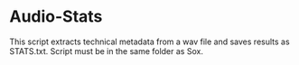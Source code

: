 Audio-Stats
===========
This script extracts technical metadata from a wav file and saves results as STATS.txt.
Script must be in the same folder as Sox.

